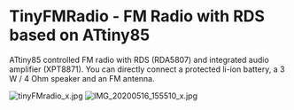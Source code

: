# TinyFMRadio - FM Radio with RDS based on ATtiny85

ATtiny85 controlled FM radio with RDS (RDA5807) and integrated audio amplifier (XPT8871). You can directly connect a protected li-ion battery, a 3 W / 4 Ohm speaker and an FM antenna.

![tinyFMradio_x.jpg](//image.easyeda.com/pullimage/BKaTh3BFW9mwF2xzCYsjax7zJTAYA7Vtv3E8IB1k.jpeg)
![IMG_20200516_155510_x.jpg](//image.easyeda.com/pullimage/5kDTocKQM5E1GCJQUeUU7QCYY1mP4YUTiHHRBUHL.jpeg)
